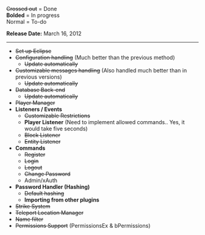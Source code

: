 ~~Crossed out~~ = Done  
**Bolded** = In progress  
Normal = To-do

**Release Date:** March 16, 2012

***
* ~~Set up Eclipse~~  
* ~~Configuration handling~~ (Much better than the previous method)
    - ~~Update automatically~~
* ~~Customizable messages handling~~ (Also handled much better than in previous versions)
    - ~~Update automatically~~
* ~~Database Back-end~~
    - ~~Update automatically~~
* ~~Player Manager~~
* **Listeners / Events**
    - ~~Customizable Restrictions~~
    - **Player Listener** (Need to implement allowed commands.. Yes, it would take five seconds)
    - ~~Block Listener~~
    - ~~Entity Listener~~
* **Commands**
    - ~~Register~~
    - ~~Login~~
    - ~~Logout~~
    - ~~Change Password~~
    - Admin/xAuth
* **Password Handler (Hashing)**
    - ~~Default hashing~~
    - **Importing from other plugins**
* ~~Strike System~~
* ~~Teleport Location Manager~~
* ~~Name filter~~
* ~~Permissions Support~~ (PermissionsEx & bPermissions)